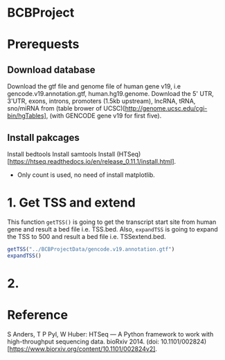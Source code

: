 # BCBProject


# Prerequests
## Download database
Download the gtf file and genome file of human gene v19, i.e gencode.v19.annotation.gtf, human.hg19.genome.
Download the 5' UTR, 3'UTR, exons, introns, promoters (1.5kb upstream), lncRNA, tRNA, sno/miRNA from (table brower of UCSC)[http://genome.ucsc.edu/cgi-bin/hgTables], (with GENCODE gene v19 for first five).

## Install pakcages
Install bedtools
Install samtools
Install (HTSeq)[https://htseq.readthedocs.io/en/release_0.11.1/install.html].
  * Only count is used, no need of install matplotlib.

# 1. Get TSS and extend

This function `getTSS()` is going to get the transcript start site from human gene and result a bed file i.e. TSS.bed. Also, `expandTSS` is going to expand the TSS to 500 and result a bed file i.e. TSSextend.bed.

```R
getTSS("../BCBProjectData/gencode.v19.annotation.gtf")
expandTSS()
```

# 2. 


# Reference
S Anders, T P Pyl, W Huber: HTSeq — A Python framework to work with high-throughput sequencing data. bioRxiv 2014. (doi: 10.1101/002824)[https://www.biorxiv.org/content/10.1101/002824v2].
